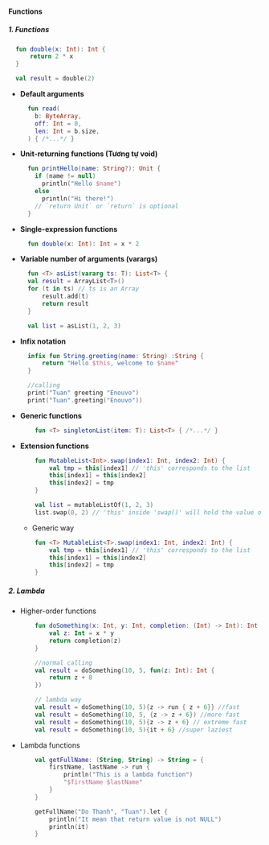 #### Functions
##### 1. Functions
  ``` kotlin 
    fun double(x: Int): Int {
        return 2 * x
    }

    val result = double(2)
  ```

- **Default arguments**
  ``` kotlin 
    fun read(
      b: ByteArray,
      off: Int = 0,
      len: Int = b.size,
    ) { /*...*/ }
  ``` 

- **Unit-returning functions (Tương tự void)**
  ``` kotlin 
    fun printHello(name: String?): Unit {
      if (name != null)
        println("Hello $name")
      else
        println("Hi there!")
      // `return Unit` or `return` is optional
    }
  ``` 
- **Single-expression functions**
  ``` kotlin 
    fun double(x: Int): Int = x * 2
  ``` 
- **Variable number of arguments (varargs)**
  ``` kotlin 
    fun <T> asList(vararg ts: T): List<T> {
    val result = ArrayList<T>()
    for (t in ts) // ts is an Array
        result.add(t)
        return result
    }

    val list = asList(1, 2, 3)
  ``` 

- **Infix notation**
  ``` kotlin 
    infix fun String.greeting(name: String) :String {
        return "Hello $this, welcome to $name"
    }

    //calling
    print("Tuan" greeting "Enouvo")
    print("Tuan".greeting("Enouvo"))

  ``` 
- **Generic functions**
    ``` kotlin 
        fun <T> singletonList(item: T): List<T> { /*...*/ }
    ```
- **Extension functions**
    ``` kotlin 
        fun MutableList<Int>.swap(index1: Int, index2: Int) {
            val tmp = this[index1] // 'this' corresponds to the list
            this[index1] = this[index2]
            this[index2] = tmp
        }

        val list = mutableListOf(1, 2, 3)
        list.swap(0, 2) // 'this' inside 'swap()' will hold the value of 'list'
    ```    
    - Generic way
	``` kotlin 
        fun <T> MutableList<T>.swap(index1: Int, index2: Int) {
            val tmp = this[index1] // 'this' corresponds to the list
            this[index1] = this[index2]
            this[index2] = tmp
        }
    ```    

##### 2. Lambda
- Higher-order functions
    ``` kotlin 
        fun doSomething(x: Int, y: Int, completion: (Int) -> Int): Int {
            val z: Int = x * y
            return completion(z)
        }

        //normal calling
        val result = doSomething(10, 5, fun(z: Int): Int {
            return z + 8
        })

        // lambda way
        val result = doSomething(10, 5){z -> run { z + 6}} //fast
        val result = doSomething(10, 5, {z -> z + 6}) //more fast
        val result = doSomething(10, 5){z -> z + 6} // extreme fast
        val result = doSomething(10, 5){it + 6} //super laziest
    ```
- Lambda functions
    ``` kotlin 
        val getFullName: (String, String) -> String = {
            firstName, lastName -> run {
                println("This is a lambda function")
                "$firstName $lastName"
            }
        }

        getFullName("Do Thanh", "Tuan").let {
            println("It mean that return value is not NULL")
            println(it)
        }
    ```
